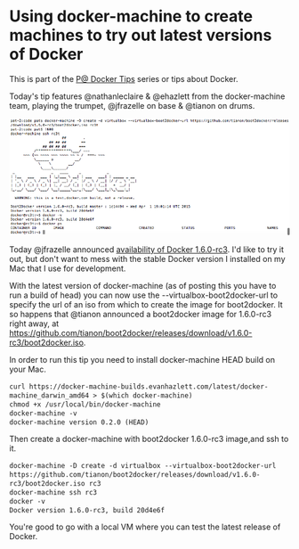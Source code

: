 # Using docker-machine to create machines to try out latest versions of Docker

This is part of the [P@ Docker Tips](/README.md) series or tips about Docker.

Today's tip features @nathanleclaire & @ehazlett from the docker-machine team, playing the trumpet, @jfrazelle on base & @tianon on drums.

<img src="/img/tip1-docker-machine.png"/>

Today @jfrazelle announced [availability of Docker 1.6.0-rc3](https://groups.google.com/forum/#!topic/docker-dev/tc5zaVcSRrU). I'd like to try it out, but don't want to mess with the stable Docker version I installed on my Mac that I use for development. 

With the latest version of docker-machine (as of posting this you have to run a build of head) you can now use the --virtualbox-boot2docker-url to specify the url of an iso from which to create the image for boot2docker. It so happens that @tianon announced a boot2docker image for  1.6.0-rc3 right away, at https://github.com/tianon/boot2docker/releases/download/v1.6.0-rc3/boot2docker.iso.

In order to run this tip you need to install docker-machine HEAD build on your Mac.
```
curl https://docker-machine-builds.evanhazlett.com/latest/docker-machine_darwin_amd64 > $(which docker-machine)
chmod +x /usr/local/bin/docker-machine
docker-machine -v
docker-machine version 0.2.0 (HEAD)
```

Then create a docker-machine with boot2docker 1.6.0-rc3 image,and ssh to it.
```
docker-machine -D create -d virtualbox --virtualbox-boot2docker-url https://github.com/tianon/boot2docker/releases/download/v1.6.0-rc3/boot2docker.iso rc3
docker-machine ssh rc3
docker -v
Docker version 1.6.0-rc3, build 20d4e6f
```

You're good to go with a local VM where you can test the latest release of Docker.
